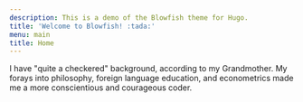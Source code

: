 ```yaml
---
description: This is a demo of the Blowfish theme for Hugo.
title: 'Welcome to Blowfish! :tada:'
menu: main
title: Home
---
```


I have "quite a checkered" background, according to my Grandmother. My forays into philosophy, foreign language education, and econometrics made me a more conscientious and courageous coder.
